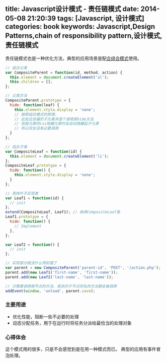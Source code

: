 title: Javascript设计模式 - 责任链模式
date: 2014-05-08 21:20:39
tags: [Javascript, 设计模式]
categories: book
keywords: Javascript,Design Patterns,chain of responsibility pattern,设计模式,责任链模式
---

责任链模式也是一种优化方法，典型的应用场景是配[合组合模式](/2014/03/24/pro-javascript-design-patterns-composite/)使用。

```js
// 组合父类
var CompositeParent = function(id, method, action) {
  this.element = document.createElement('ul');
  this.children = [];
};

// 父类方法
CompositeParent.prototype = {
  hide: function(leaf) {
    this.element.style.display = 'none';
    // 按照组合模式的原理，
    // 此处应该遍历子元素并逐个调用其hide方法
    // 但是元素的css隐藏元素时会自动隐藏起子元素
    // 所以完全没有必要调用
  }
};

// 组合子类
var CompositeLeaf = function(id) {
  this.element = document.createElement('li');
};
CompositeLeaf.prototype = {
  hide: function() {
    this.element.style.display = 'none';
  }
};

// 具体叶子实现类
var Leaf1 = function(id) {
  // init
};
extend(CompositeLeaf, Leaf1); // 继承CompositeLeaf类
Leaf1.prototype = {
  hide: function() {
    // Implement
  },
};

var Leaf2 = function() {
  // init
};

// 实现部分就没什么特别饿了
var parent = new CompositeParent('parent-id', 'POST', '/action.php');
parent.add(new Leaf1('first-name', 'first-name'));
parent.add(new Leaf2('last-name', 'last-name'));

// 只需要调用根节点的方法，其余的子节点同名的方法都会被调用
addEvent(window, 'unload', parent.save);
```

### 主要用途
- 优化性能，阻断一些不必要的处理
- 动态分配任务，用于在运行时将任务分派给最恰当的处理对象

### 心得体会
这个模式用的很多，只是不会感觉到是在用一种模式而已。
典型的应用有事件冒泡处理。